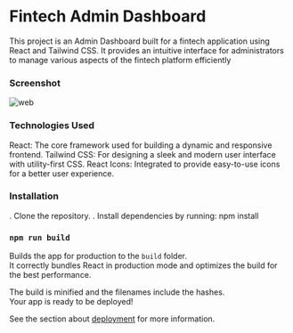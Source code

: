 # Fintech Admin Dashboard
This project is an Admin Dashboard built for a fintech application using React and Tailwind CSS. It provides an intuitive interface for administrators to manage various aspects of the fintech platform efficiently
### Screenshot
![web](https://github.com/user-attachments/assets/a44faec8-b628-43f8-a699-b898fdaba84b)

### Technologies Used

React: The core framework used for building a dynamic and responsive frontend.
Tailwind CSS: For designing a sleek and modern user interface with utility-first CSS.
React Icons: Integrated to provide easy-to-use icons for a better user experience.


### Installation

. Clone the repository.
. Install dependencies by running:  npm install

  
### `npm run build`

Builds the app for production to the `build` folder.\
It correctly bundles React in production mode and optimizes the build for the best performance.

The build is minified and the filenames include the hashes.\
Your app is ready to be deployed!

See the section about [deployment](https://facebook.github.io/create-react-app/docs/deployment) for more information.



